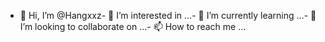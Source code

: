 - 👋 Hi, I’m @Hangxxz- 👀 I’m interested in ...- 🌱 I’m currently learning ...- 💞️ I’m looking to collaborate on ...- 📫 How to reach me ...<!---Hangxxz/Hangxxz is a ✨ special ✨ repository because its `README.md` (this file) appears on your GitHub profile.You can click the Preview link to take a look at your changes.--->
